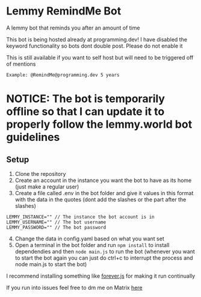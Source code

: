 # Lemmy RemindMe Bot
A lemmy bot that reminds you after an amount of time

This bot is being hosted already at programming.dev! I have disabled the keyword functionality so bots dont double post. Please do not enable it

This is still available if you want to self host but will need to be triggered off of mentions

`Example: @RemindMe@programming.dev 5 years`

# NOTICE: The bot is temporarily offline so that I can update it to properly follow the lemmy.world bot guidelines

## Setup
1. Clone the repository
2. Create an account in the instance you want the bot to have as its home (just make a regular user)
3. Create a file called .env in the bot folder and give it values in this format with the data in the quotes (dont add the slashes or the part after the slashes)
```
LEMMY_INSTANCE="" // The instance the bot account is in
LEMMY_USERNAME="" // The bot username
LEMMY_PASSWORD="" // The bot password
```
4. Change the data in config.yaml based on what you want set
5. Open a terminal in the bot folder and run `npm install` to install dependendies and then `node main.js` to run the bot (whenever you want to start the bot again you can just do ctrl+c to interrupt the process and node main.js to start the bot)

I recommend installing something like [forever.js](https://www.npmjs.com/package/forever) for making it run continually

If you run into issues feel free to dm me on Matrix [here](https://matrix.to/#/@ategon:matrix.org)
